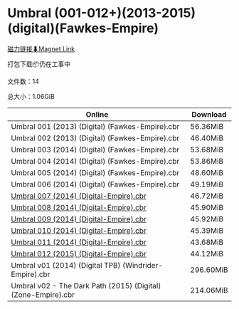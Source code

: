 # Umbral (001-012+)(2013-2015)(digital)(Fawkes-Empire)

[磁力链接⬇Magnet Link](magnet:?xt=urn:btih:cc120ca303eb69494d8de6357efc5597bafced25&dn=Umbral%20%28001-012%2B%29%282013-2015%29%28digital%29%28Fawkes-Empire%29)

打包下载📦仍在工事中

文件数：14

总大小：1.06GiB

Online | Download
--- | ---
Umbral 001 (2013) (Digital) (Fawkes-Empire).cbr | 56.36MiB
Umbral 002 (2013) (Digital) (Fawkes-Empire).cbr | 46.40MiB
Umbral 003 (2014) (Digital) (Fawkes-Empire).cbr | 53.68MiB
Umbral 004 (2014) (Digital) (Fawkes-Empire).cbr | 53.86MiB
Umbral 005 (2014) (Digital) (Fawkes-Empire).cbr | 48.60MiB
Umbral 006 (2014) (Digital) (Fawkes-Empire).cbr | 49.19MiB
[Umbral 007 (2014) (Digital-Empire).cbr](https://github.com/alicewish/markdown/blob/master/comic/Umbral-007-2014-Digital-Empire-cbr.md) | 46.72MiB
[Umbral 008 (2014) (Digital-Empire).cbr](https://github.com/alicewish/markdown/blob/master/comic/Umbral-008-2014-Digital-Empire-cbr.md) | 45.90MiB
[Umbral 009 (2014) (Digital-Empire).cbr](https://github.com/alicewish/markdown/blob/master/comic/Umbral-009-2014-Digital-Empire-cbr.md) | 45.92MiB
[Umbral 010 (2014) (Digital-Empire).cbr](https://github.com/alicewish/markdown/blob/master/comic/Umbral-010-2014-Digital-Empire-cbr.md) | 45.39MiB
[Umbral 011 (2014) (Digital-Empire).cbr](https://github.com/alicewish/markdown/blob/master/comic/Umbral-011-2014-Digital-Empire-cbr.md) | 43.68MiB
[Umbral 012 (2015) (Digital-Empire).cbr](https://github.com/alicewish/markdown/blob/master/comic/Umbral-012-2015-Digital-Empire-cbr.md) | 44.12MiB
Umbral v01 (2014) (Digital TPB) (Windrider-Empire).cbr | 296.60MiB
Umbral v02 - The Dark Path (2015) (Digital) (Zone-Empire).cbr | 214.06MiB